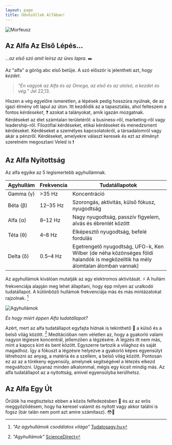 ```yaml
---
layout: page
title: Üdvözöllek Alfában!
---
```


![Morfeusz](https://alfablog.github.io/assets/img/Morfeusz.png)

## Az Alfa Az Első Lépés...

*...az első szó amit leírsz az üres lapra.* ✒️ 

Az "alfa" a görög abc első betűje. A szó először is jelentheti azt, hogy *kezdet*. 

> *"Én vagyok az Alfa és az Omega, az első és az utolsó, a kezdet és vég.”* Jel 22,13. 

Hiszen a vég egyelőre ismeretlen, a lépések pedig hosszúra nyúlnak, de az igazi élmény ott lapul az úton. Itt kezdődik az a tapasztalás, ahol felteszem a fontos *kérdeseket*, ❓ azokat a talányokat, amik igazán mozgatnak. Kérdéseket az élet számtalan területéről: a business-ről, marketing-ről vagy leadership-ről. Filozófiai kérdéseket, etikai kérdéseket és menedzsment kérdéseket. Kérdéseket a személyes kapcsolatokról, a társadalomról vagy akár a pénzről. Kérdéseket, amelyekre választ keresek és ezt az élményt szeretném megosztani Veled is ❗

## Az Alfa Nyitottság

Az alfa egyike az 5 legismertebb agyhullámnak. 

Agyhullám        | Frekvencia             | Tudatállapotok          
--------------------- | --------------------- | --------------------- 
Gamma (γ)             | >35 Hz                | Koncentráció     
Béta (β)              | 12–35 Hz              | Szorongás, aktivitás, külső fókusz, nyugodtság 
Alfa (α)           | 8–12 Hz               | Nagy nyugodtság, passzív figyelem, alvás és ébrenlét között
Téta (θ)             | 4–8 Hz                | Elképesztő nyugodtság, befelé fordulás
Delta (δ)             | 0.5–4 Hz              | Egetrengető nyugodtság, UFO-k, Ken Wilber (de néha közönséges földi halandók is megközelítik ha mély álomtalan álomban vannak)

Az agyhullámok kiválóan mutatják az agy elektromos aktivitását. ⚡ A hullám frekvenciája alapján meg lehet állapítani, hogy épp milyen az uralkodó tudatállapot. A különböző hullámok frekvenciája más és más mintázatokat rajzolnak. [^1]

![Agyhullámok](https://alfablog.github.io/assets/img/Agyhullámok4.jpg)

*És hogy miért éppen Alfa tudatállapot?* 

Azért, mert az alfa tudatállapot egyfajta hídnak is tekinthető 🌉 a külső és a belső világ között. [^2] Meditációban nem véletlen az, hogy a gyakorló valami nagyon légiesre koncentrál, jellemzően a légzésére. A légzés itt nem más, mint a kapocs kint és bent között. Egyszerre tartozik a világhoz és saját magadhoz. Így a fókuszt a légzésre helyezve a gyakorló képes egyensúlyt létrehozni az anyag, a matéria és a szellem, a belső világ között. Pontosan ez az az a törékeny egyensúly, amelynek segítségével a létezés elkezd megváltozni. Ugyanaz minden alkalommal, mégis egy kicsit mindig más. Az alfa tudatállapot az a nyitottság, amivel egyensúlyba kerülhetsz.


## Az Alfa Egy Út 
Örülök ha megtisztelsz ebben a közös felfedezésben 🌌 és az az erős meggyőződésem, hogy ha keresel valamit és nyitott vagy akkor találni is fogsz (bár talán nem pont azt amire számítasz). 😳🍋

[^1]: *"Az agyhullámok csodálatos világa"* [Tudatosagy.hu](https://www.tudatosagy.hu/az-agyhullamok-csodas-vilaga/)
[^2]: *"Agyhullámok"* [ScienceDirect](https://www.sciencedirect.com/topics/agricultural-and-biological-sciences/brain-waves)
